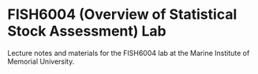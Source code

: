 # FISH6004 (Overview of Statistical Stock Assessment) Lab
Lecture notes and materials for the FISH6004 lab at the Marine Institute of Memorial University.
